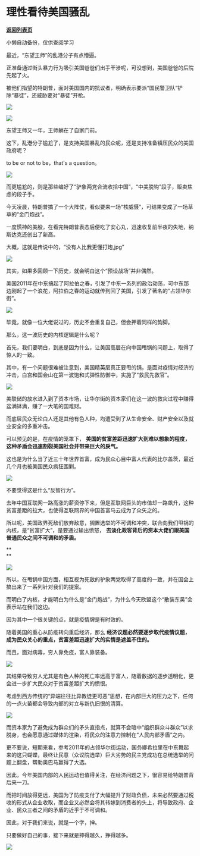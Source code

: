 # 理性看待美国骚乱

[**返回列表页**](/gzh/政事堂2019)

小懒自动备份，仅供查阅学习

  

  

最近，“东望王师”的乱港分子有点懵逼。  

  

正准备通过街头暴力行为吸引美国爸爸们出手干涉呢，可没想到，美国爸爸的后院先起了火。

  

被他们指望的特朗普，面对美国国内的抗议者，明确表示要派“国民警卫队”铲除“暴徒”，还威胁要对“暴徒”开枪。

  

![](https://mmbiz.qpic.cn/mmbiz_jpg/rxhS23yu8cPd1cvLH4aiaVaA0gvw1qvMiagvz26I6ycl7fLSbhDd9ZsMCibUPNiaJUrKCJDYAOSDPShRxJPrLUAhOQ/640?wx_fmt=jpeg)

![](https://mmbiz.qpic.cn/mmbiz_jpg/rxhS23yu8cPd1cvLH4aiaVaA0gvw1qvMiaB8mVdn6pibXMDTkuFS0wGUV6DL8zSrnucnKzXpqiaOv6OicNlGgiabicrVQ/640?wx_fmt=jpeg)

  

东望王师又一年，王师躺在了自家门前。

  

这下，乱港分子尴尬了，是支持美国暴乱的民众呢，还是支持准备镇压民众的美国政府呢？  

  

to be or not to be，that's a question。

  

![](https://mmbiz.qpic.cn/mmbiz_jpg/rxhS23yu8cPd1cvLH4aiaVaA0gvw1qvMiaA3YCCwwcibjEnovpy4dX27urTsicPhCussC8Iic8pgaNNpB1LYNmLEsHw/640?wx_fmt=jpeg)

  

而更尴尬的，则是那些编好了“驴象两党合流收拾中国”，“中美脱钩”段子，贩卖焦虑的段子手。

  

今天凌晨，特朗普搞了一个大阵仗，看似要来一场“核威慑”，可结果变成了一场草草的“金门炮战”。

  

一度慌神的美股，在看完特朗普表态后便吃了安心丸，迅速收复前半夜的失地，纳斯达克还创出了新高。  

  

大概，这就是传说中的，“没有人比我更懂打炮,jpg”  

  

![](https://mmbiz.qpic.cn/mmbiz_jpg/rxhS23yu8cPd1cvLH4aiaVaA0gvw1qvMiaWSz1y7v5JKBWYKBhQajRWWOl6iaFYDyNibtuuZ6xUQRerwHOnKYvlt4A/640?wx_fmt=jpeg)

  

其实，如果多回顾一下历史，就会明白这个“预设战场”并非偶然。

  

美国2011年在中东搞起了阿拉伯之春，引发了中东一系列的政治动荡，可中东那边刚起了一个浪花，阿拉伯之春的运动就传到回了美国，引发了著名的“占领华尔街”。  

  

![](https://mmbiz.qpic.cn/mmbiz_jpg/rxhS23yu8cPd1cvLH4aiaVaA0gvw1qvMiat4K26t8QWhibcW0wphSl4mBz4BPrYOrkPwMIjF4J2IicGHXCtCHswnibg/640?wx_fmt=jpeg)

  

毕竟，就像一位大佬说过的，历史不会重复自己，但会押着同样的韵脚。

  

那么，这一波历史的内核逻辑是什么呢？  

  

首先，我们要明白，到底是因为什么，让美国高层在向中国甩锅的问题上，取得了惊人的一致。

  

其中，有一个问题很难被注意到，美国精英层真正要甩的锅，是面对疫情对经济的冲击，白宫和国会山在第一波饱和式弹性防御中，实施了“救民先救官”。

  

![](https://mmbiz.qpic.cn/mmbiz_jpg/rxhS23yu8cPd1cvLH4aiaVaA0gvw1qvMiaicAXVwlDNgS9Qw5ONuGaamEyy1EjicQMz3XNQ6g8jaWkYSkkjhWO6Xpw/640?wx_fmt=jpeg)

  

美联储的放水进入到了资本市场，让华尔街的资本家们在这一波的救灾过程中赚得盆满钵满，赚了一大笔的国难财。

  

而底层民众无论白人还是其他有色人种，均遭受到了从生命安全、财产安全以及就业安全的多重冲击。

  

可以预见的是，在疫情的笼罩下， **美国的贫富差距迅速扩大到难以想象的程度，这种矛盾会迅速割裂美国社会并带来巨大的戾气。**  

  

这也是为什么当了近三十年世界首富，成为民众心目中富人代表的比尔盖茨，最近几个月也被美国民众疯狂围剿。  

  

![](https://mmbiz.qpic.cn/mmbiz_jpg/rxhS23yu8cPd1cvLH4aiaVaA0gvw1qvMiaibF446e64qoOiaDTTDWkdicRpZrh36cWSSvCAIN2YhBb476PlY7xmYlBA/640?wx_fmt=jpeg)

  

不要觉得这是什么“反智行为”。

  

去年中国互联网一路高涨的薪资停下来，但是互联网巨头的市值却一路飙升，这种贫富差距的拉大，也使得互联网界的中国首富马云成为了众矢之的。  

  

所以呢，美国政界死敌们放弃敌意，搁置选举的不可调和冲突，联合向我们甩锅的内核，是“贫富扩大”，是要通过输出愤怒，
**去淡化政客背后的资本大佬们跟美国普通民众之间不可调和的矛盾。**

 **  
**

![](https://mmbiz.qpic.cn/mmbiz_gif/oq1PymRl9D6JKfSBTpPqyu5ImxYy6LY0OKraRoCiapTxVCV44zXKSPfibHoxzU7zmNpuwEhBMhLTHhia4tdFmRNUw/640?wx_fmt=gif)  

所以，在甩锅中国方面，相互视为死敌的驴象两党取得了高度的一致，并在国会上搞出来了一系列针对我们的提案。

  

而明白了内核，才能明白为什么是“金门炮战”，为什么今天欧盟这个“散装东吴”会表示站在我们这边。

  

因为其中一个很关键的点，就是疫情牌是有时效的。

  

随着美国的重心从防疫转向重启经济，那么 **经济议题必然要逐步取代疫情议题，成为民众关心的重点，贫富差距迅速扩大的实情是遮盖不住的。**

  

而且，面对病毒，穷人靠免疫，富人靠装备。

  

![](https://mmbiz.qpic.cn/mmbiz_jpg/xrFYciaHL08BQ5c4wPV0hJ9fEhXn3KgIcflVQXxxJIuQFFeYuXDZVsOMu7qxHsIbNxmqFDgGCnMqIPACfiahzQQA/640?wx_fmt=jpeg)

  

其结果导致穷人尤其是有色人种的死亡率远高于富人，随着数据的逐步透明化，更会进一步扩大民众对于贫富差距扩大的愤恨。  

  

考虑到西方传统的“异端往往比异教徒更可恶”思想，在内部巨大的压力之下，任何的一点火苗都会导致内部的对立与新仇旧恨的清算。  

  

![](https://mmbiz.qpic.cn/mmbiz_gif/oq1PymRl9D6JKfSBTpPqyu5ImxYy6LY0Oib5py3s4iavGZXpayicIkRu0l62FkExL3x1xZYUXpXzdKOwWB0oduOtg/640?wx_fmt=gif)

  

而资本家为了避免成为群众们的矛头直指点，就算不会暗中“组织群众斗群众”以求脱身，也会愿意通过媒体的渲染，将民众的注意力控制在“人民内部矛盾”之内。

  

更不要说，短期来看，参考2011年的占领华尔街运动，国务卿希拉里在中东舞起来的这只蝴蝶，最终让民意（众议院选举）巨大劣势的民主党成功在总统选举的问题上翻盘，帮助奥巴马赢得了大选。

  

因此，今年美国内部的人民运动也值得关注，在经济问题之下，很容易给特朗普背后来一刀。  

  

而把时间放得更远，美国为了防疫支付了大幅提升了财政负债，未来必然要通过税收的形式从企业收取，而企业又必然会将其转嫁到消费者的头上，将导致政府、企业、民众三者之间的矛盾的近乎于不可调和。

  

因此，对于我们来说，就是一个字，抻。

  

只要做好自己的事，接下来就是抻得越久，挣得越多。

  

![](https://mmbiz.qpic.cn/mmbiz_jpg/rxhS23yu8cPp0iaKAfe0ZsWfgGcY72o9Nror8TicrtnlDsqzY7y4Kum4fM3X0FMEGlbvm9HvZUiaETSnLt4DHNLbQ/640?wx_fmt=jpeg)

